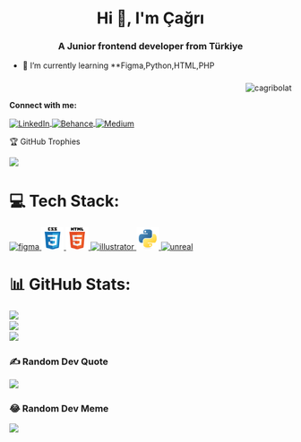 
<html lang="en">
<head>
    <meta charset="UTF-8">
    <meta name="viewport" content="width=device-width, initial-scale=1.0">
    
        
</head>
<body>
    <h1 align="center">Hi 👋, I'm Çağrı</h1>
    <h3 align="center">A Junior frontend developer from Türkiye</h3>

<ul>
        <li>🌱 I’m currently learning **Figma,Python,HTML,PHP</li>
    </ul>
    <!-- Diğer içerikler buraya gelecek -->
    <h3 id="website-address" align="center"></h3>
    <p align="right"> <img src="https://komarev.com/ghpvc/?username=cagribolat&label=Profile%20views&color=0e75b6&style=flat" alt="cagribolat" /> </p>
</body>
</html>

 <p><b>Connect with me:</b></p>
<p align="left">
    <a href="https://linkedin.com/in/%c3%a7a%c4%9fr%c4%b1bolat/" target="_blank" rel="noopener noreferrer">
        <img align="center" src="https://raw.githubusercontent.com/rahuldkjain/github-profile-readme-generator/master/src/images/icons/Social/linked-in-alt.svg" alt="LinkedIn" height="30" width="40" />
    </a>
    <a href="https://www.behance.net/cagribolat" target="_blank" rel="noopener noreferrer">
        <img align="center" src="https://raw.githubusercontent.com/rahuldkjain/github-profile-readme-generator/master/src/images/icons/Social/behance.svg" alt="Behance" height="30" width="40" />
    </a>
    <a href="https://medium.com/@cbolat2020" target="_blank" rel="noopener noreferrer">
        <img align="center" src="https://raw.githubusercontent.com/rahuldkjain/github-profile-readme-generator/master/src/images/icons/Social/medium.svg" alt="Medium" height="30" width="40" />
    </a>
</p>



🏆 GitHub Trophies

![](https://github-profile-trophy.vercel.app/?username=cagribolat&theme=dracula&no-frame=false&no-bg=false&margin-w=4)

 




# 💻 Tech Stack:

<a href="https://www.figma.com/" target="_blank" rel="noopener noreferrer">
    <img src="https://www.vectorlogo.zone/logos/figma/figma-icon.svg" alt="figma" width="40" height="40"/>
</a>
<a href="https://www.w3schools.com/css/" target="_blank" rel="noopener noreferrer">
    <img src="https://raw.githubusercontent.com/devicons/devicon/master/icons/css3/css3-original-wordmark.svg" alt="css3" width="40" height="40"/>
</a>
<a href="https://www.w3.org/html/" target="_blank" rel="noopener noreferrer">
    <img src="https://raw.githubusercontent.com/devicons/devicon/master/icons/html5/html5-original-wordmark.svg" alt="html5" width="40" height="40"/>
</a>
<a href="https://www.adobe.com/tr/products/photoshop.html" target="_blank" rel="noopener noreferrer">
    <img src="https://www.adobe.com/content/dam/acom/one-console/icons_rebrand/ps_appicon.svg" alt="illustrator" width="40" height="40"/>
</a>
<a href="https://www.python.org" target="_blank" rel="noopener noreferrer">
    <img src="https://raw.githubusercontent.com/devicons/devicon/master/icons/python/python-original.svg" alt="python" width="40" height="40"/>
</a>
<a href="https://unrealengine.com/" target="_blank" rel="noopener noreferrer">
    <img src="https://raw.githubusercontent.com/kenangundogan/fontisto/036b7eca71aab1bef8e6a0518f7329f13ed62f6b/icons/svg/brand/unreal-engine.svg" alt="unreal" width="40" height="40"/>
</a>


#



# 📊 GitHub Stats:
![](https://github-readme-stats.vercel.app/api?username=cagribolat&theme=dark&hide_border=false&include_all_commits=false&count_private=false)<br/>
![](https://github-readme-streak-stats.herokuapp.com/?user=cagribolat&theme=dark&hide_border=false)<br/>
![](https://github-readme-stats.vercel.app/api/top-langs/?username=cagribolat&theme=dark&hide_border=false&include_all_commits=false&count_private=false&layout=compact)


### ✍️ Random Dev Quote
![](https://quotes-github-readme.vercel.app/api?type=horizontal&theme=radical)



### 😂 Random Dev Meme
<img src='https://randommeme-five.vercel.app/' style="height: 400px;"/>

<!-- Proudly created with GPRM ( https://gprm.itsvg.in ) -->



